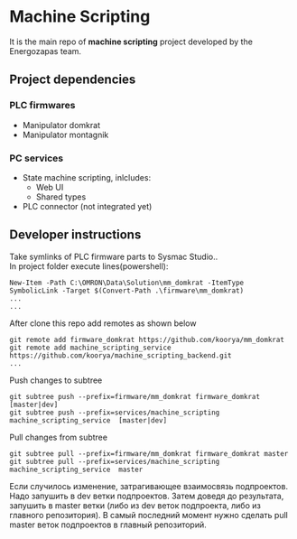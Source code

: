 # Machine Scripting

It is the main repo of **machine scripting** project developed by the Energozapas team.

## Project dependencies

### PLC firmwares
 - Manipulator domkrat
 - Manipulator montagnik


### PC services
 - State machine scripting, inlcludes:
	- Web UI
	- Shared types
 - PLC connector (not integrated yet)


## Developer instructions


Take symlinks of PLC firmware parts to Sysmac Studio..  
In project folder execute lines(powershell):

	New-Item -Path C:\OMRON\Data\Solution\mm_domkrat -ItemType SymbolicLink -Target $(Convert-Path .\firmware\mm_domkrat)
	...
	...

After clone this repo add remotes as shown below

	git remote add firmware_domkrat https://github.com/koorya/mm_domkrat
	git remote add machine_scripting_service https://github.com/koorya/machine_scripting_backend.git
	...

Push changes to subtree

	git subtree push --prefix=firmware/mm_domkrat firmware_domkrat [master|dev]
	git subtree push --prefix=services/machine_scripting machine_scripting_service  [master|dev]

Pull changes from subtree

	git subtree pull --prefix=firmware/mm_domkrat firmware_domkrat master
	git subtree pull --prefix=services/machine_scripting machine_scripting_service  master


Если случилось изменение, затрагивающее взаимосвязь подпроектов. Надо запушить в dev ветки подпроектов. Затем доведя до результата, запушить в master ветки (либо из dev веток подпроекта, либо из главного репозитория). В самый последний момент нужно сделать pull master веток подпроектов в главный репозиторий.